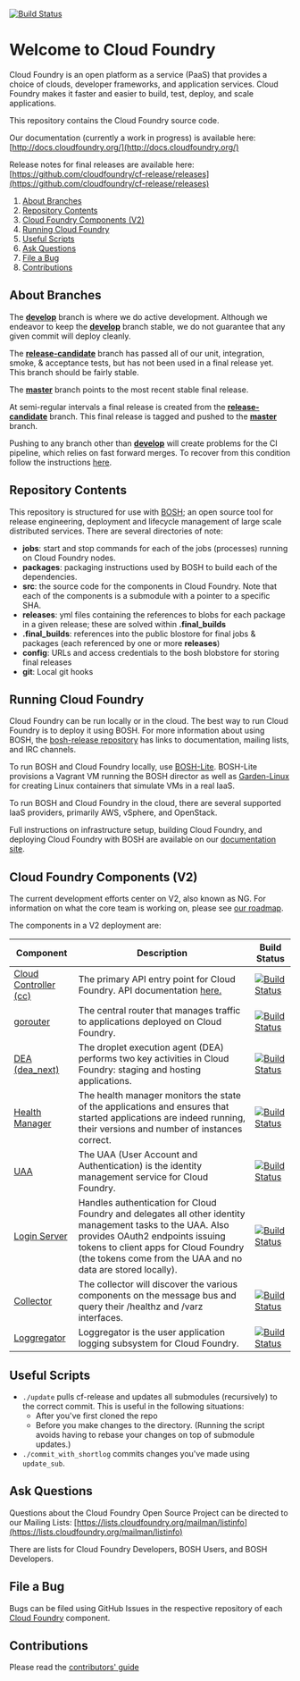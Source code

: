 [![Build Status](https://travis-ci.org/cloudfoundry/cf-release.svg?branch=develop)](https://travis-ci.org/cloudfoundry/cf-release)

# Welcome to Cloud Foundry

Cloud Foundry is an open platform as a service (PaaS) that provides a choice of clouds, developer frameworks, and application services. Cloud Foundry makes it faster and easier to build, test, deploy, and scale applications.

This repository contains the Cloud Foundry source code.

Our documentation (currently a work in progress) is available here: [http://docs.cloudfoundry.org/](http://docs.cloudfoundry.org/)

Release notes for final releases are available here:
[https://github.com/cloudfoundry/cf-release/releases](https://github.com/cloudfoundry/cf-release/releases)

1. [About Branches](#about-branches)
2. [Repository Contents](#repository-contents)
3. [Cloud Foundry Components (V2)](#cloud-foundry-components-v2)
4. [Running Cloud Foundry](#running-cloud-foundry)
4. [Useful Scripts](#useful-scripts)
5. [Ask Questions](#ask-questions)
6. [File a Bug](#file-a-bug)
7. [Contributions](#contributions)

## About Branches

The [**develop**](https://github.com/cloudfoundry/cf-release/tree/develop) branch is where we do active development. Although we endeavor to keep the [**develop**](https://github.com/cloudfoundry/cf-release/tree/develop) branch stable, we do not guarantee that any given commit will deploy cleanly.

The [**release-candidate**](https://github.com/cloudfoundry/cf-release/tree/release-candidate) branch has passed all of our unit, integration, smoke, & acceptance tests, but has not been used in a final release yet. This branch should be fairly stable.

The [**master**](https://github.com/cloudfoundry/cf-release/tree/master) branch points to the most recent stable final release.

At semi-regular intervals a final release is created from the [**release-candidate**](https://github.com/cloudfoundry/cf-release/tree/release-candidate) branch. This final release is tagged and pushed to the [**master**](https://github.com/cloudfoundry/cf-release/tree/master) branch.

Pushing to any branch other than [**develop**](https://github.com/cloudfoundry/cf-release/tree/develop) will create problems for the CI pipeline, which relies on fast forward merges. To recover from this condition follow the instructions [here](docs/fix_commit_to_master.md).

## Repository Contents

This repository is structured for use with [BOSH](http://github.com/cloudfoundry/bosh); an open source tool for release engineering, deployment and lifecycle management of large scale distributed services. There are several directories of note:

- **jobs**: start and stop commands for each of the jobs (processes) running on Cloud Foundry nodes.
- **packages**: packaging instructions used by BOSH to build each of the dependencies.
- **src**: the source code for the components in Cloud Foundry. Note that each of the components is a submodule with a pointer to a specific SHA.
- **releases**: yml files containing the references to blobs for each package in a given release; these are solved within **.final_builds**
- **.final_builds**: references into the public blostore for final jobs & packages (each referenced by one or more **releases**)
- **config**: URLs and access credentials to the bosh blobstore for storing final releases
- **git**: Local git hooks

## Running Cloud Foundry

Cloud Foundry can be run locally or in the cloud.  The best way to run Cloud Foundry is to deploy it using BOSH.  For more information about using BOSH, the [bosh-release repository](https://github.com/cloudfoundry/bosh) has links to documentation, mailing lists, and IRC channels.

To run BOSH and Cloud Foundry locally, use [BOSH-Lite](https://github.com/cloudfoundry/bosh-lite).  BOSH-Lite provisions a Vagrant VM running the BOSH director as well as [Garden-Linux](https://github.com/cloudfoundry-incubator/garden-linux) for creating Linux containers that simulate VMs in a real IaaS.

To run BOSH and Cloud Foundry in the cloud, there are several supported IaaS providers, primarily AWS, vSphere, and OpenStack.

Full instructions on infrastructure setup, building Cloud Foundry, and deploying Cloud Foundry with BOSH are available on our [documentation site](http://docs.cloudfoundry.org/deploying/).

## Cloud Foundry Components (V2)

The current development efforts center on V2, also known as NG. For information on what the core team is working on, please see [our roadmap](http://github.com/cloudfoundry-community/cf-docs-contrib/wiki#roadmap-and-trackers).

The components in a V2 deployment are:

| Component                                                                     | Description                                                                                                                                                         | Build Status                                                                                                                                                 |
|-------------------------------------------------------------------------------|---------------------------------------------------------------------------------------------------------------------------------------------------------------------|--------------------------------------------------------------------------------------------------------------------------------------------------------------|
| [Cloud Controller (cc)](http://github.com/cloudfoundry/cloud_controller_ng) | The primary API entry point for Cloud Foundry. API documentation [here.](http://apidocs.cloudfoundry.org)                                                                                                                     |<a href="https://travis-ci.org/cloudfoundry/cloud_controller_ng"><img src="https://travis-ci.org/cloudfoundry/cloud_controller_ng.png" alt="Build Status"></a>|
| [gorouter](https://github.com/cloudfoundry/gorouter)                          | The central router that manages traffic to applications deployed on Cloud Foundry.                                                                                  |<a href="https://travis-ci.org/cloudfoundry/gorouter"><img src="https://travis-ci.org/cloudfoundry/gorouter.png" alt="Build Status"></a>                      |
| [DEA (dea_next)](https://github.com/cloudfoundry/dea_ng)                      | The droplet execution agent (DEA) performs two key activities in Cloud Foundry: staging and hosting applications.                                                   |<a href="https://travis-ci.org/cloudfoundry/dea_ng"><img src="https://travis-ci.org/cloudfoundry/dea_ng.png" alt="Build Status"></a>                          |
| [Health Manager](https://github.com/cloudfoundry/hm9000)                      | The health manager monitors the state of the applications and ensures that started applications are indeed running, their versions and number of instances correct. |<a href="https://travis-ci.org/cloudfoundry/health_manager"><img src="https://travis-ci.org/cloudfoundry/health_manager.png" alt="Build Status"></a>          |
| [UAA](https://github.com/cloudfoundry/uaa)                                    | The UAA (User Account and Authentication) is the identity management service for Cloud Foundry.                                           |<a href="https://travis-ci.org/cloudfoundry/uaa"><img src="https://travis-ci.org/cloudfoundry/uaa.png" alt="Build Status"></a>                          |
| [Login Server](https://github.com/cloudfoundry/login-server)                  | Handles authentication for Cloud Foundry and delegates all other identity management tasks to the UAA. Also provides OAuth2 endpoints issuing tokens to client apps for Cloud Foundry (the tokens come from the UAA and no data are stored locally).                                           |<a href="https://travis-ci.org/cloudfoundry/login-server"><img src="https://travis-ci.org/cloudfoundry/login-server.png" alt="Build Status"></a>                          |
| [Collector](https://github.com/cloudfoundry/collector)                                    | The collector will discover the various components on the message bus and query their /healthz and /varz interfaces.                                           |<a href="https://travis-ci.org/cloudfoundry/collector"><img src="https://travis-ci.org/cloudfoundry/collector.png" alt="Build Status"></a>                          |
| [Loggregator](https://github.com/cloudfoundry/loggregator)                                    | Loggregator is the user application logging subsystem for Cloud Foundry.                                           |<a href="https://travis-ci.org/cloudfoundry/loggregator"><img src="https://travis-ci.org/cloudfoundry/loggregator.png" alt="Build Status"></a>                          |



## Useful Scripts

* `./update` pulls cf-release and updates all submodules (recursively) to the correct commit.
This is useful in the following situations:
  * After you've first cloned the repo
  * Before you make changes to the directory. (Running the script avoids having to rebase your changes on top of submodule updates.)
* `./commit_with_shortlog` commits changes you've made using `update_sub`.

## Ask Questions

Questions about the Cloud Foundry Open Source Project can be directed to our Mailing Lists: 
[https://lists.cloudfoundry.org/mailman/listinfo](https://lists.cloudfoundry.org/mailman/listinfo)

There are lists for Cloud Foundry Developers, BOSH Users, and BOSH Developers.

## File a Bug

Bugs can be filed using GitHub Issues in the respective repository of each [Cloud Foundry](http://github.com/cloudfoundry) component.

## Contributions

Please read the [contributors' guide](https://github.com/cloudfoundry/cf-release/blob/master/CONTRIBUTING.md) 

